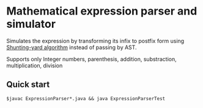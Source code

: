 # Mathematical expression parser and simulator

Simulates the expression by transforming its infix to postfix form using [Shunting-yard algorithm](https://en.wikipedia.org/wiki/Shunting-yard_algorithm) instead of passing by AST.

Supports only Integer numbers, parenthesis, addition, substraction, multiplication, division

## Quick start

```terminal
$javac ExpressionParser*.java && java ExpressionParserTest

